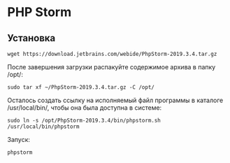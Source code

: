 # PHP Storm

## Установка

    wget https://download.jetbrains.com/webide/PhpStorm-2019.3.4.tar.gz

После завершения загрузки распакуйте содержимое архива в папку /opt/:

    sudo tar xf ~/PhpStorm-2019.3.4.tar.gz -C /opt/

Осталось создать ссылку на исполняемый файл программы в каталоге /usr/local/bin/, чтобы она была доступна в системе:

    sudo ln -s /opt/PhpStorm-2019.3.4/bin/phpstorm.sh /usr/local/bin/phpstorm

Запуск:

    phpstorm

